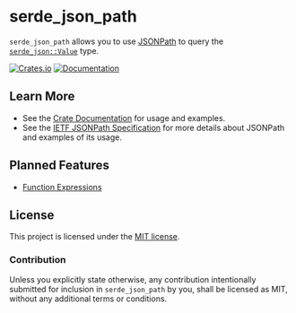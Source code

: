 # serde_json_path

`serde_json_path` allows you to use [JSONPath](jsonpath) to query the [`serde_json::Value`][serde_json_value] type.

[![Crates.io](https://img.shields.io/crates/v/serde_json_path)](https://crates.io/crates/axum)
[![Documentation](https://docs.rs/serde_json_path/badge.svg)][docs]

## Learn More

* See the [Crate Documentation][docs] for usage and examples.
* See the [IETF JSONPath Specification][jp_spec] for more details about JSONPath and examples of its usage.

## Planned Features

* [Function Expressions][func_expressions]



## License

This project is licensed under the [MIT license][license].

### Contribution

Unless you explicitly state otherwise, any contribution intentionally submitted
for inclusion in `serde_json_path` by you, shall be licensed as MIT, without any
additional terms or conditions.

[docs]: https://docs.rs/serde_json_path
[jsonpath]: https://datatracker.ietf.org/wg/jsonpath/about/
[serde_json_value]: https://docs.rs/serde_json/latest/serde_json/enum.Value.html
[license]: https://github.com/hiltontj/serde_json_path/blob/main/LICENSE-MIT
[func_expressions]: https://www.ietf.org/archive/id/draft-ietf-jsonpath-base-10.html#name-function-extensions-2
[jp_spec]: https://www.ietf.org/archive/id/draft-ietf-jsonpath-base-10.html